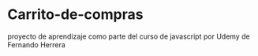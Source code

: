 # Carrito-de-compras
proyecto de aprendizaje como parte del curso de javascript por Udemy de Fernando Herrera 
